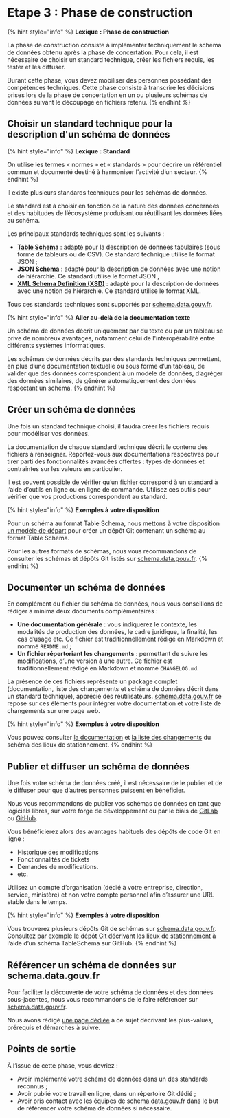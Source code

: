# Etape 3 : Phase de construction

{% hint style="info" %}
**Lexique : Phase de construction**

La phase de construction consiste à implémenter techniquement le schéma de données obtenu après la phase de concertation. Pour cela, il est nécessaire de choisir un standard technique, créer les fichiers requis, les tester et les diffuser.

Durant cette phase, vous devez mobiliser des personnes possédant des compétences techniques. Cette phase consiste à transcrire les décisions prises lors de la phase de concertation en un ou plusieurs schémas de données suivant le découpage en fichiers retenu.
{% endhint %}

## Choisir un standard technique pour la description d'un schéma de données <a href="#choisir-un-standard-technique-pour-la-description-de-votre-schema-de-donnees" id="choisir-un-standard-technique-pour-la-description-de-votre-schema-de-donnees"></a>

{% hint style="info" %}
**Lexique : Standard**

On utilise les termes « normes » et « standards » pour décrire un référentiel commun et documenté destiné à harmoniser l’activité d’un secteur.
{% endhint %}

Il existe plusieurs standards techniques pour les schémas de données.&#x20;

Le standard est à choisir en fonction de la nature des données concernées et des habitudes de l’écosystème produisant ou réutilisant les données liées au schéma.

Les principaux standards techniques sont les suivants :

* [**Table Schema**](https://frictionlessdata.io/specs/table-schema/) : adapté pour la description de données tabulaires (sous forme de tableurs ou de CSV). Ce standard technique utilise le format JSON ;
* [**JSON Schema**](https://json-schema.org/) : adapté pour la description de données avec une notion de hiérarchie. Ce standard utilise le format JSON ,
* [**XML Schema Definition (XSD)**](https://www.w3.org/TR/xmlschema11-1/) : adapté pour la description de données avec une notion de hiérarchie. Ce standard utilise le format XML.

Tous ces standards techniques sont supportés par [schema.data.gouv.fr](https://schema.data.gouv.fr/).

{% hint style="info" %}
**Aller au-delà de la documentation texte**

Un schéma de données décrit uniquement par du texte ou par un tableau se prive de nombreux avantages, notamment celui de l'interopérabilité entre différents systèmes informatiques.

Les schémas de données décrits par des standards techniques permettent, en plus d’une documentation textuelle ou sous forme d’un tableau, de valider que des données correspondent à un modèle de données, d’agréger des données similaires, de générer automatiquement des données respectant un schéma.
{% endhint %}

## Créer un schéma de données <a href="#creer-votre-schema-de-donnees" id="creer-votre-schema-de-donnees"></a>

Une fois un standard technique choisi, il faudra créer les fichiers requis pour modéliser vos données.&#x20;

La documentation de chaque standard technique décrit le contenu des fichiers à renseigner. Reportez-vous aux documentations respectives pour tirer parti des fonctionnalités avancées offertes : types de données et contraintes sur les valeurs en particulier.

Il est souvent possible de vérifier qu’un fichier correspond à un standard à l’aide d’outils en ligne ou en ligne de commande. Utilisez ces outils pour vérifier que vos productions correspondent au standard.

{% hint style="info" %}
**Exemples à votre disposition**

Pour un schéma au format Table Schema, nous mettons à votre disposition [un modèle de départ](https://github.com/etalab/tableschema-template) pour créer un dépôt Git contenant un schéma au format Table Schema.

Pour les autres formats de schémas, nous vous recommandons de consulter les schémas et dépôts Git listés sur [schema.data.gouv.fr](https://schema.data.gouv.fr/).
{% endhint %}

## Documenter un schéma de données <a href="#documenter-votre-schema-de-donnees" id="documenter-votre-schema-de-donnees"></a>

En complément du fichier du schéma de données, nous vous conseillons de rédiger a minima deux documents complémentaires :

* **Une documentation générale** : vous indiquerez le contexte, les modalités de production des données, le cadre juridique, la finalité, les cas d’usage etc. Ce fichier est traditionnellement rédigé en Markdown et nommé `README.md` ;
* **Un fichier répertoriant les changements** : permettant de suivre les modifications, d’une version à une autre. Ce fichier est traditionnellement rédigé en Markdown et nommé `CHANGELOG.md`.

La présence de ces fichiers représente un package complet (documentation, liste des changements et schéma de données décrit dans un standard technique), apprécié des réutilisateurs. [schema.data.gouv.fr](https://schema.data.gouv.fr/) se repose sur ces éléments pour intégrer votre documentation et votre liste de changements sur une page web.

{% hint style="info" %}
**Exemples à votre disposition**

Vous pouvez consulter [la documentation](https://github.com/etalab/schema-stationnement/blob/master/README.md) et [la liste des changements](https://github.com/etalab/schema-stationnement/blob/master/CHANGELOG.md) du schéma des lieux de stationnement.
{% endhint %}

## Publier et diffuser un schéma de données <a href="#publier-et-diffuser-votre-schema-de-donnees" id="publier-et-diffuser-votre-schema-de-donnees"></a>

Une fois votre schéma de données créé, il est nécessaire de le publier et de le diffuser pour que d’autres personnes puissent en bénéficier.&#x20;

Nous vous recommandons de publier vos schémas de données en tant que logiciels libres, sur votre forge de développement ou par le biais de [GitLab](https://about.gitlab.com/) ou [GitHub](https://github.com/).

Vous bénéficierez alors des avantages habituels des dépôts de code Git en ligne :&#x20;

* Historique des modifications
* Fonctionnalités de tickets
* Demandes de modifications.&#x20;
* etc.

Utilisez un compte d’organisation (dédié à votre entreprise, direction, service, ministère) et non votre compte personnel afin d’assurer une URL stable dans le temps.

{% hint style="info" %}
**Exemples à votre disposition**

Vous trouverez plusieurs dépôts Git de schémas sur [schema.data.gouv.fr](https://schema.data.gouv.fr/). Consultez par exemple [le dépôt Git décrivant les lieux de stationnement](https://github.com/etalab/schema-stationnement) à l’aide d’un schéma TableSchema sur GitHub.
{% endhint %}

## Référencer un schéma de données sur schema.data.gouv.fr <a href="#referencer-votre-schema-de-donnees-sur-schema-data-gouv-fr" id="referencer-votre-schema-de-donnees-sur-schema-data-gouv-fr"></a>

Pour faciliter la découverte de votre schéma de données et des données sous-jacentes, nous vous recommandons de le faire référencer sur [schema.data.gouv.fr](https://schema.data.gouv.fr/).&#x20;

Nous avons rédigé [une page dédiée](https://guides.etalab.gouv.fr/producteurs-schemas/integration-schema-datagouv) à ce sujet décrivant les plus-values, prérequis et démarches à suivre.

## Points de sortie <a href="#points-de-sortie" id="points-de-sortie"></a>

À l’issue de cette phase, vous devriez :

* Avoir implémenté votre schéma de données dans un des standards reconnus ;
* Avoir publié votre travail en ligne, dans un répertoire Git dédié ;
* Avoir pris contact avec les équipes de schema.data.gouv.fr dans le but de référencer votre schéma de données si nécessaire.
